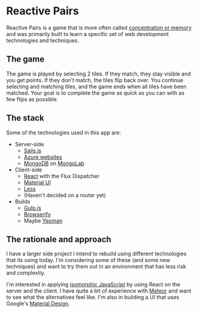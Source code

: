 Reactive Pairs
=======================

Reactive Pairs is a game that is more often called
[concentration or memory](http://en.wikipedia.org/wiki/Concentration_(game))
and was primarily built to learn a specific set of web development technologies
and techniques.

## The game

The game is played by selecting 2 tiles. If they match, they stay visible and
you get points. If they don't match, the tiles flip back over. You continue
selecting and matching tiles, and the game ends when all tiles have been matched.
Your goal is to complete the game as quick as you can with as few flips as possible.

## The stack

Some of the technologies used in this app are:

* Server-side
  * [Sails.js](http://sailsjs.org)
  * [Azure websites](http://azure.microsoft.com/en-us/services/websites)
  * [MongoDB](http://mongodb.com) on [MongoLab](http://mongolab.com)
* Client-side
  * [React](http://facebook.github.io/react) with the Flux Dispatcher
  * [Material UI](http://material-ui.com)
  * [Less](http://lesscss.org)
  * (Haven't decided on a router yet)
* Builds
  * [Gulp.js](http://gulpjs.com)
  * [Browserify](http://browserify.org)
  * Maybe [Yeoman](http://yeoman.io)

## The rationale and approach

I have a larger side project I intend to rebuild using different technologies that
its using today. I'm considering some of these (and some new techniques) and want
to try them out in an environment that has less risk and complexity.

I'm interested in applying [isomorphic JavaScript](http://isomorphic.net/) by
using React on the server and the client. I have quite a bit of experience with
[Meteor](http://meteor.com) and want to see what the alternatives feel like.
I'm also in building a UI that uses Google's
[Material Design](http://www.google.com/design/spec/material-design/introduction.html).